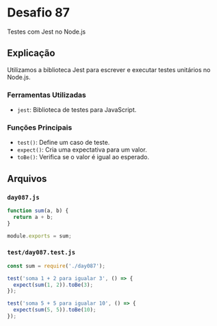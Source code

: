# Desafio 87

Testes com Jest no Node.js

## Explicação

Utilizamos a biblioteca Jest para escrever e executar testes unitários no Node.js.

### Ferramentas Utilizadas

- `jest`: Biblioteca de testes para JavaScript.

### Funções Principais

- `test()`: Define um caso de teste.
- `expect()`: Cria uma expectativa para um valor.
- `toBe()`: Verifica se o valor é igual ao esperado.

## Arquivos

### `day087.js`

```js
function sum(a, b) {
  return a + b;
}

module.exports = sum;
```

### `test/day087.test.js`

```js
const sum = require('./day087');

test('soma 1 + 2 para igualar 3', () => {
  expect(sum(1, 2)).toBe(3);
});

test('soma 5 + 5 para igualar 10', () => {
  expect(sum(5, 5)).toBe(10);
});
```